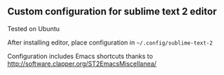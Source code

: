 ## Custom configuration for sublime text 2 editor

Tested on Ubuntu

After installing editor, place configuration in `~/.config/sublime-text-2`

Configuration includes Emacs shortcuts thanks to http://software.clapper.org/ST2EmacsMiscellanea/
